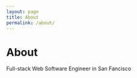 ```yaml
---
layout: page
title: About
permalink: /about/
---
```


# About

Full-stack Web Software Engineer in San Fancisco
